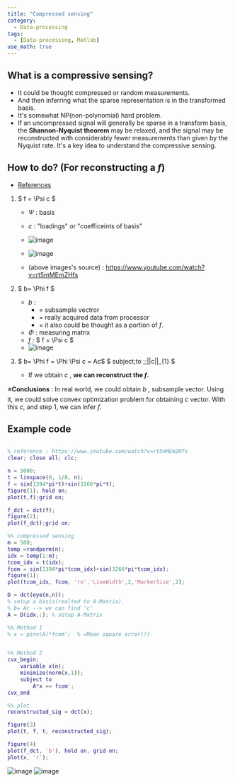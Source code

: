 ```yaml
---
title: "Compressed sensing"
category:
  - Data-processing
tags:
  - [Data-processing, Matlab]
use_math: true
---
```


## What is a compressive sensing?

* It could be thought compressed or random measurements.
* And then inferring what the sparse representation is in the transformed basis.
* It's somewhat NP(non-polynomial) hard problem.
* If an uncompressed signal will generally be sparse in a transform basis, the **Shannon-Nyquist theorem** may be relaxed, and the signal may be reconstructed with considerably fewer measurements than given by the Nyquist rate. It's a key idea to understand the compressive sensing.



## How to do? (For reconstructing a $f$)

* [References](https://www.youtube.com/watch?v=rt5mMEmZHfs)

1. $ f = \Psi c $

   * $\Psi$ : basis

   * $c$ : "loadings" or "coefficeints of basis"
   * ![image](https://user-images.githubusercontent.com/71545160/159208323-71e171c2-9158-441d-a748-e1c3474d2951.png)
   * ![image](https://user-images.githubusercontent.com/71545160/159208336-87a7c361-debf-4fc3-9665-d95a12bcb494.png)
   * (above images's source) : https://www.youtube.com/watch?v=rt5mMEmZHfs

2. $ b= \Phi f $

   * $b$ : 
     * = subsample vectror 
     * = really acquired data from processor
     * = it also could be thought as a portion of $f$.
   * $\Phi$ :  measuring matrix
   * $f$ : $ f = \Psi c $
   * ![image](https://user-images.githubusercontent.com/71545160/159208351-14bbfaa8-0ee0-4764-adf2-911d07bb5103.png)

3. $ b= \Phi f  = \Phi \Psi c = Ac$
   $ subject\;to \;\;||c||_{1} $ 

   * If we obtain $c$ , **we can reconstruct the $f$.**

**:star:Conclusions** : In real world, we could obtain $b$ , subsample vector. Using it, we could solve convex optimization problem for obtaining $c$ vector.  With this $c$,  and step 1, we can infer $f$.

## Example code

```matlab

% reference : https://www.youtube.com/watch?v=rt5mMEmZHfs
clear; close all; clc;

n = 5000;
t = linspace(0, 1/8, n);
f = sin(1394*pi*t)+sin(3266*pi*t);
figure(1); hold on;
plot(t,f);grid on;

f_dct = dct(f);
figure(2);
plot(f_dct);grid on;

%% compressed sensing
m = 500;
temp =randperm(n);
idx = temp(1:m);
tcom_idx = t(idx);
fcom = sin(1394*pi*tcom_idx)+sin(3266*pi*tcom_idx);
figure(1);
plot(tcom_idx, fcom, 'ro','LineWidth',2,'MarkerSize',2);

D = dct(eye(n,n)); 
% setup a basis(realted to A-Matrix). 
% b= Ac --> we can find 'c'
A = D(idx,:); % setup A-Matrix

%% Method 1
% x = pinv(A)*fcom';  % =Mean square error(?)


%% Method 2
cvx_begin;
    variable x(n);
    minimize(norm(x,1));
    subject to
        A*x == fcom';
cvx_end

%% plot
reconstructed_sig = dct(x);

figure(3)
plot(t, f, t, reconstructed_sig);

figure(4)
plot(f_dct, 'b'), hold on, grid on;
plot(x, 'r');
```
![image](https://user-images.githubusercontent.com/71545160/159208370-6307e358-c8d2-49ca-b238-ad4d2dc2cf94.png)
![image](https://user-images.githubusercontent.com/71545160/159208376-9c871f9f-2634-44e6-8cfb-ece101185ce0.png)

